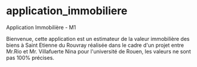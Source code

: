 # application_immobiliere
Application Immobilière - M1

Bienvenue, cette application est un estimateur de la valeur immobilière des biens à Saint Etienne du Rouvray réalisée dans le cadre d\'un projet entre Mr.Rio et Mr. Villafuerte Nina pour l\'université de Rouen, les valeurs ne sont pas 100% précises.
